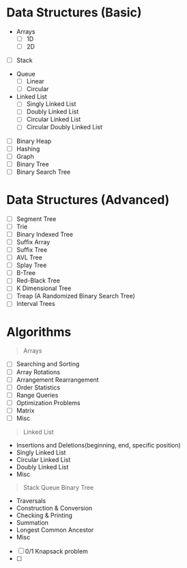# Data Structures (Basic)
- Arrays
  - [ ] 1D
  - [ ] 2D
- [ ] Stack
- Queue
  - [ ] Linear 
  - [ ] Circular
- Linked List  
  - [ ] Singly Linked List
  - [ ] Doubly Linked List
  - [ ] Circular Linked List
  - [ ] Circular Doubly Linked List
- [ ] Binary Heap
- [ ] Hashing
- [ ] Graph
- [ ] Binary Tree
- [ ] Binary Search Tree
# Data Structures (Advanced)
- [ ] Segment Tree
- [ ] Trie
- [ ] Binary Indexed Tree
- [ ] Suffix Array
- [ ] Suffix Tree
- [ ] AVL Tree
- [ ] Splay Tree
- [ ] B-Tree
- [ ] Red-Black Tree
- [ ] K Dimensional Tree
- [ ] Treap (A Randomized Binary Search Tree)
- [ ] Interval Trees

# Algorithms
> Arrays
  - [ ] Searching and Sorting
  - [ ] Array Rotations
  - [ ] Arrangement Rearrangement
  - [ ] Order Statistics
  - [ ] Range Queries
  - [ ] Optimization Problems
  - [ ] Matrix
  - [ ] Misc
> Linked List
  - Insertions and Deletions(beginning, end, specific position)
  - Singly Linked List
  - Circular Linked List
  - Doubly Linked List
  - Misc
> Stack
> Queue
> Binary Tree
  - Traversals
  - Construction & Conversion
  - Checking & Printing
  - Summation
  - Longest Common Ancestor
  - Misc

- [ ] 0/1 Knapsack problem
- [ ] 
